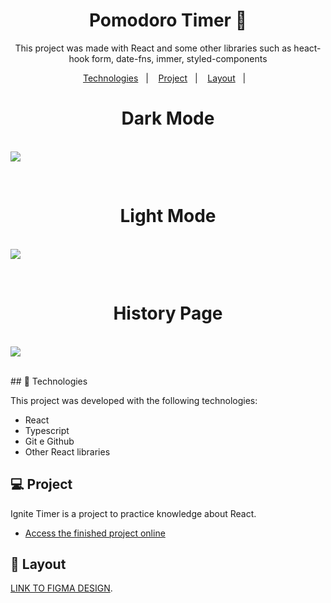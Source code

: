 

<h1 align="center"> Pomodoro Timer 📱 </h1>

<p align="center">
This project was made with React and some other libraries such as heact-hook form, date-fns, immer, styled-components
 <br/>


<p align="center">
  <a href="#-tecnologias">Technologies</a>&nbsp;&nbsp;&nbsp;|&nbsp;&nbsp;&nbsp;
  <a href="#-projeto">Project</a>&nbsp;&nbsp;&nbsp;|&nbsp;&nbsp;&nbsp;
  <a href="#-layout">Layout</a>&nbsp;&nbsp;&nbsp;|&nbsp;&nbsp;&nbsp;
  
</p>

<p align="center">
 <h1 align="center"> Dark Mode </h1>
 <br>
 <img src = https://github.com/p4peldebala/Ignite-Timer/assets/120611995/7a65e76f-084e-4201-bc21-04033e99de99>
</p>

<br>
<p align="center">
 <h1 align="center"> Light Mode </h1>
 <br>
 <img src = https://github.com/p4peldebala/Ignite-Timer/assets/120611995/7a65e76f-084e-4201-bc21-04033e99de99>
</p>
<br>
<p align="center">
 <h1 align="center"> History Page </h1>
 <br>
 <img src = https://github.com/p4peldebala/Ignite-Timer/assets/120611995/c292315a-abe5-4f43-8c63-303200c30cad>
</p>
<br>
## 🚀 Technologies

This project was developed with the following technologies:

- React
- Typescript
- Git e Github
- Other React libraries

## 💻 Project

Ignite Timer is a project to practice knowledge about React.
- [Access the finished project online](https://ignite-timer-seven-theta.vercel.app)


## 🔖 Layout

 [LINK TO FIGMA DESIGN](https://www.figma.com/file/sj1kTDYYkW5db1AZ4kUqo1/Ignite-Timer-(Community)?node-id=340%3A1050&mode=dev). 
